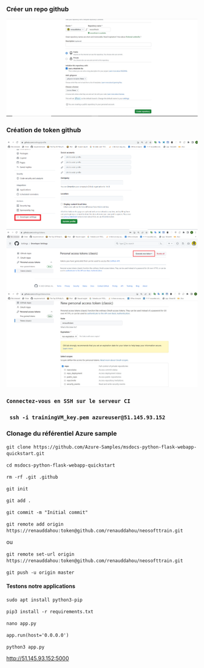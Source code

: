 ### Créer un repo github

![Texte alternatif](./images/referentiel.JPG)

### Création de token github

![Texte alternatif](./images/token1.png)
![Texte alternatif](./images/token2.png)
![Texte alternatif](./images/token3.jpg)

### ``Connectez-vous en SSH sur le serveur CI``

### `` ssh -i trainingVM_key.pem azureuser@51.145.93.152``

### Clonage du référentiel Azure sample

``git clone https://github.com/Azure-Samples/msdocs-python-flask-webapp-quickstart.git``

``cd msdocs-python-flask-webapp-quickstart``

``rm -rf .git .github``

``git init``

``git add .``

``git commit -m "Initial commit"``

``git remote add origin https://renauddahou:token@github.com/renauddahou/neosofttrain.git``

ou

``git remote set-url origin https://renauddahou:token@github.com/renauddahou/neosofttrain.git``

``git push -u origin master``


#### Testons notre applications

``sudo apt install python3-pip``

``pip3 install -r requirements.txt``

``nano app.py``

``app.run(host='0.0.0.0')``

``python3 app.py``

http://51.145.93.152:5000


```python

```
